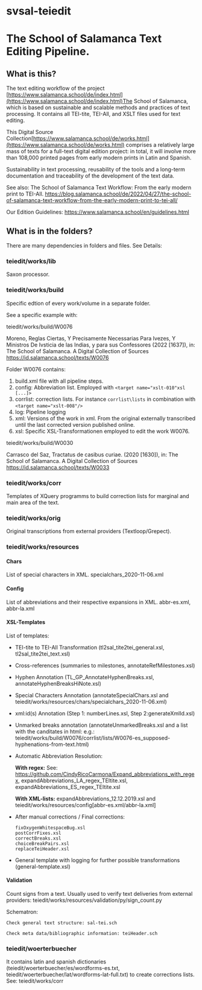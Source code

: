 # svsal-teiedit

# The School of Salamanca Text Editing Pipeline.

## What is this?

The text editing workflow of the project [https://www.salamanca.school/de/index.html](https://www.salamanca.school/de/index.html)The School of Salamanca, which is based on sustainable and scalable methods and practices of text processing.
It contains all TEI-tite, TEI-All, and XSLT files used for text editing. 

This Digital Source Collection[https://www.salamanca.school/de/works.html](https://www.salamanca.school/de/works.html) comprises a relatively large mass of texts for a full-text digital edition project: 
in total, it will involve more than 108,000 printed pages from early modern prints in Latin and Spanish.

Sustainability in text processing, reusability of the tools and a long-term documentation and traceability of the development of the text data. 



See also: The School of Salamanca Text Workflow: From the early modern print to TEI-All.
https://blog.salamanca.school/de/2022/04/27/the-school-of-salamanca-text-workflow-from-the-early-modern-print-to-tei-all/

Our Edition Guidelines: https://www.salamanca.school/en/guidelines.html

## What is in the folders?

There are many dependencies in folders and files. See Details:

### teiedit/works/lib

Saxon processor.

### teiedit/works/build

Specific edtion of every work/volume in a separate folder.

See a specific example with: 

teiedit/works/build/W0076

Moreno, Reglas Ciertas, Y Precisamente Necessarias Para Ivezes, Y Ministros De Ivsticia de las Indias, y para sus Confessores (2022 [1637]), in: The School of Salamanca. A Digital Collection of Sources <https://id.salamanca.school/texts/W0076>

Folder W0076 contains:

1. build.xml file with all pipeline steps.   
2. config: Abbreviation list. Employed with ``<target name="xslt-010"xsl [...]>`` 
2. corrlist: correction lists. For instance ``corrlist\lists`` in combination with ``<target name="xslt-008"/>``
3. log: Pipeline logging
4. xml: Versions of the work in xml. From the original externally transcribed until the last corrected version published online.
5. xsl: Specific XSL-Transformationen employed to edit the work W0076.  

teiedit/works/build/W0030

Carrasco del Saz, Tractatus de casibus curiae. (2020 [1630]), in: The School of Salamanca. A Digital Collection of Sources <https://id.salamanca.school/texts/W0033> 

### teiedit/works/corr

Templates of XQuery programms to build correction lists for marginal and main area of the text.  

### teiedit/works/orig

Original transcriptions from external providers (Textloop/Grepect).

### teiedit/works/resources

#### Chars

List of special characters in XML. specialchars_2020-11-06.xml

#### Config

List of abbreviations and their respective expansions in XML. abbr-es.xml, abbr-la.xml

#### XSL-Templates

List of templates:

* TEI-tite to TEI-All Transformation (tl2sal_tite2tei_general.xsl, tl2sal_tite2tei_text.xsl)
* Cross-references (summaries to milestones, annotateRefMilestones.xsl)
* Hyphen Annotation (TL_GP_AnnotateHyphenBreaks.xsl, annotateHyphenBreaksHiNote.xsl)
* Special Characters Annotation (annotateSpecialChars.xsl and teiedit/works/resources/chars/specialchars_2020-11-06.xml)
* xml:id(s) Annotation (Step 1: numberLines.xsl, Step 2:generateXmlId.xsl)
* Unmarked breaks annotation (annotateUnmarkedBreaks.xsl and a list with the canditates in html: e.g.: teiedit/works/build/W0076/corrlist/lists/W0076-es_supposed-hyphenations-from-text.html)
* Automatic Abbreviation Resolution:

    **With regex:** See: https://github.com/CindyRicoCarmona/Expand_abbreviations_with_regex, expandAbbreviations_LA_regex_TEItite.xsl, expandAbbreviations_ES_regex_TEItite.xsl

    **With XML-lists:** expandAbbreviations_12.12.2019.xsl and teiedit/works/resources/config[abbr-es.xml/abbr-la.xml]
* After manual corrections / Final corrections:

      fixOxygenWhitespaceBug.xsl
      postCorrFixes.xsl
      correctBreaks.xsl
      choiceBreakPairs.xsl
      replaceTeiHeader.xsl
      
* General template with logging for further possible transformations (general-template.xsl)      
        
#### Validation

Count signs from a text. Usually used to verify text deliveries from external providers: teiedit/works/resources/validation/py/sign_count.py

Schematron:

    Check general text structure: sal-tei.sch

    Check meta data/bibliographic information: teiHeader.sch
    
### teiedit/woerterbuecher

It contains latin and spanish dictionaries (teiedit/woerterbuecher/es/wordforms-es.txt, teiedit/woerterbuecher/lat/wordforms-lat-full.txt) to create corrections lists. See: teiedit/works/corr    




 




